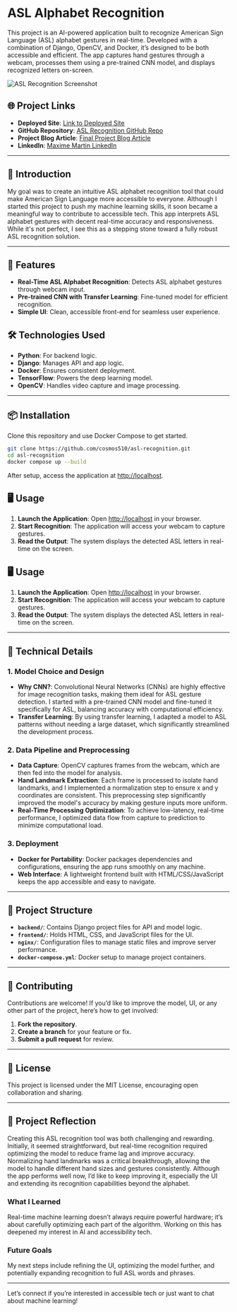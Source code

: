 # ASL Alphabet Recognition

This project is an AI-powered application built to recognize American Sign Language (ASL) alphabet gestures in real-time. Developed with a combination of Django, OpenCV, and Docker, it’s designed to be both accessible and efficient. The app captures hand gestures through a webcam, processes them using a pre-trained CNN model, and displays recognized letters on-screen.

![ASL Recognition Screenshot](https://github.com/user-attachments/assets/fbcda16b-6cc3-41b2-ad49-538eef77bc9c)

## 🌐 Project Links

- **Deployed Site**: [Link to Deployed Site](https://cosmos510.github.io/landing_page_asl.io/)
- **GitHub Repository**: [ASL Recognition GitHub Repo](https://github.com/cosmos510/asl-recognition)
- **Project Blog Article**: [Final Project Blog Article](https://link-to-article)
- **LinkedIn**: [Maxime Martin LinkedIn](https://www.linkedin.com/in/maxime-martin-090731aa/)

---

## 📖 Introduction

My goal was to create an intuitive ASL alphabet recognition tool that could make American Sign Language more accessible to everyone. Although I started this project to push my machine learning skills, it soon became a meaningful way to contribute to accessible tech. This app interprets ASL alphabet gestures with decent real-time accuracy and responsiveness. While it's not perfect, I see this as a stepping stone toward a fully robust ASL recognition solution.

---

## 🧩 Features

- **Real-Time ASL Alphabet Recognition**: Detects ASL alphabet gestures through webcam input.
- **Pre-trained CNN with Transfer Learning**: Fine-tuned model for efficient recognition.
- **Simple UI**: Clean, accessible front-end for seamless user experience.

## 🛠️ Technologies Used

- **Python**: For backend logic.
- **Django**: Manages API and app logic.
- **Docker**: Ensures consistent deployment.
- **TensorFlow**: Powers the deep learning model.
- **OpenCV**: Handles video capture and image processing.

---

## 📦 Installation

Clone this repository and use Docker Compose to get started.

```bash
git clone https://github.com/cosmos510/asl-recognition.git
cd asl-recognition
docker compose up --build
```
After setup, access the application at [http://localhost](http://localhost).

## 🖥️ Usage

1. **Launch the Application**: Open [http://localhost](http://localhost) in your browser.
2. **Start Recognition**: The application will access your webcam to capture gestures.
3. **Read the Output**: The system displays the detected ASL letters in real-time on the screen.

## 🖥️ Usage

1. **Launch the Application**: Open [http://localhost](http://localhost) in your browser.
2. **Start Recognition**: The application will access your webcam to capture gestures.
3. **Read the Output**: The system displays the detected ASL letters in real-time on the screen.

---

## 🧠 Technical Details

### 1. Model Choice and Design

- **Why CNN?**: Convolutional Neural Networks (CNNs) are highly effective for image recognition tasks, making them ideal for ASL gesture detection. I started with a pre-trained CNN model and fine-tuned it specifically for ASL, balancing accuracy with computational efficiency.
- **Transfer Learning**: By using transfer learning, I adapted a model to ASL patterns without needing a large dataset, which significantly streamlined the development process.

### 2. Data Pipeline and Preprocessing

- **Data Capture**: OpenCV captures frames from the webcam, which are then fed into the model for analysis.
- **Hand Landmark Extraction**: Each frame is processed to isolate hand landmarks, and I implemented a normalization step to ensure x and y coordinates are consistent. This preprocessing step significantly improved the model's accuracy by making gesture inputs more uniform.
- **Real-Time Processing Optimization**: To achieve low-latency, real-time performance, I optimized data flow from capture to prediction to minimize computational load.

### 3. Deployment

- **Docker for Portability**: Docker packages dependencies and configurations, ensuring the app runs smoothly on any machine.
- **Web Interface**: A lightweight frontend built with HTML/CSS/JavaScript keeps the app accessible and easy to navigate.

---

## 📂 Project Structure

- **`backend/`**: Contains Django project files for API and model logic.
- **`frontend/`**: Holds HTML, CSS, and JavaScript files for the UI.
- **`nginx/`**: Configuration files to manage static files and improve server performance.
- **`docker-compose.yml`**: Docker setup to manage project containers.

---

## 🤝 Contributing

Contributions are welcome! If you’d like to improve the model, UI, or any other part of the project, here’s how to get involved:

1. **Fork the repository**.
2. **Create a branch** for your feature or fix.
3. **Submit a pull request** for review.

---

## 📜 License

This project is licensed under the MIT License, encouraging open collaboration and sharing.

---

## 📓 Project Reflection

Creating this ASL recognition tool was both challenging and rewarding. Initially, it seemed straightforward, but real-time recognition required optimizing the model to reduce frame lag and improve accuracy. Normalizing hand landmarks was a critical breakthrough, allowing the model to handle different hand sizes and gestures consistently. Although the app performs well now, I’d like to keep improving it, especially the UI and extending its recognition capabilities beyond the alphabet.

### What I Learned
Real-time machine learning doesn’t always require powerful hardware; it’s about carefully optimizing each part of the algorithm. Working on this has deepened my interest in AI and accessibility tech.

### Future Goals
My next steps include refining the UI, optimizing the model further, and potentially expanding recognition to full ASL words and phrases.

---

Let’s connect if you’re interested in accessible tech or just want to chat about machine learning!